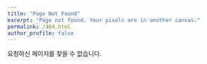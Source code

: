 ```yaml
---
title: "Page Not Found"
excerpt: "Page not found. Your pixels are in another canvas."
permalink: /404.html
author_profile: false
---
```


요청하신 페이지를 찾을 수 없습니다.

<script>
  var GOOG_FIXURL_LANG = 'en';
  var GOOG_FIXURL_SITE = 'https://temple17.github.io/'
</script>
<script src="https://linkhelp.clients.google.com/tbproxy/lh/wm/fixurl.js">
</script>
